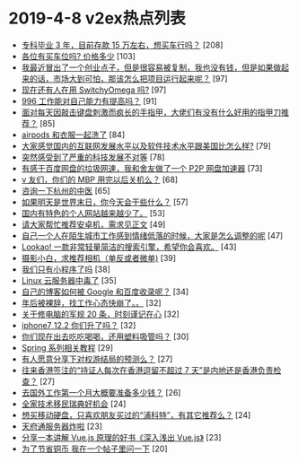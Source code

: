 # 2019-4-8 v2ex热点列表

+ [专科毕业 3 年，目前存款 15 万左右，想买车行吗？](https://www.v2ex.com/t/552835#reply208) [208]
+ [各位有买车位吗? 价格多少](https://www.v2ex.com/t/552823#reply103) [103]
+ [我最近冒出了一个创业点子，但是很容易被复制，我也没有钱，但是如果做起来的话，市场大到可怕，那该怎么把项目运行起来呢？](https://www.v2ex.com/t/553014#reply97) [97]
+ [现在还有人在用 SwitchyOmega 吗?](https://www.v2ex.com/t/552827#reply97) [97]
+ [996 工作能对自己能力有提高吗？](https://www.v2ex.com/t/552837#reply91) [91]
+ [面对每天因敲击键盘刺激而疯长的手指甲，大佬们有没有什么好用的指甲刀推荐？](https://www.v2ex.com/t/552931#reply85) [85]
+ [airpods 和衣服一起洗了](https://www.v2ex.com/t/552821#reply84) [84]
+ [大家感觉国内的互联网发展水平以及软件技术水平跟美国比怎么样?](https://www.v2ex.com/t/552910#reply79) [79]
+ [突然感受到了严重的科技发展不对等](https://www.v2ex.com/t/552851#reply78) [78]
+ [有感于百度网盘的垃圾网速，我和舍友做了一个 P2P 网盘加速器](https://www.v2ex.com/t/552955#reply73) [73]
+ [v 友们，你们的 MBP 用完以后关机么？](https://www.v2ex.com/t/552859#reply68) [68]
+ [咨询一下杭州的中医](https://www.v2ex.com/t/552915#reply65) [65]
+ [如果明天是世界末日，你今天会干些什么？](https://www.v2ex.com/t/552868#reply57) [57]
+ [国内有特色的个人网站越来越少了。](https://www.v2ex.com/t/552934#reply53) [53]
+ [请大家帮忙推荐安卓机，需求见正文](https://www.v2ex.com/t/552914#reply49) [49]
+ [自己一个人在陌生城市工作感到情绪低落的时候，大家是怎么调整的呢](https://www.v2ex.com/t/553015#reply47) [47]
+ [Lookao! 一款非常轻量简洁的搜索引擎，希望你会喜欢。](https://www.v2ex.com/t/552904#reply43) [43]
+ [摄影小白，求推荐相机（单反或者微单)](https://www.v2ex.com/t/552963#reply39) [39]
+ [我们只有小程序了吗](https://www.v2ex.com/t/552856#reply38) [38]
+ [Linux 云服务器中毒了](https://www.v2ex.com/t/552923#reply35) [35]
+ [自己的博客如何被 Google 和百度收录呢？](https://www.v2ex.com/t/552965#reply34) [34]
+ [年后被裸辞，找工作心态快崩了。。](https://www.v2ex.com/t/552961#reply32) [32]
+ [关于修电脑的军规 20 条，时刻谨记在心](https://www.v2ex.com/t/553034#reply32) [32]
+ [iphone7 12.2 你们升了吗？](https://www.v2ex.com/t/552907#reply32) [32]
+ [你们现在出去吃吃喝喝，还用塑料吸管吗？](https://www.v2ex.com/t/552929#reply30) [30]
+ [Spring 系列相关教程](https://www.v2ex.com/t/552831#reply29) [29]
+ [有人愿意分享下对权游结局的预测么？](https://www.v2ex.com/t/552974#reply27) [27]
+ [往来香港签注的“持证人每次在香港逗留不超过 7 天”是内地还是香港负责检查？](https://www.v2ex.com/t/552980#reply27) [27]
+ [去国外工作第一个月大概要准备多少钱？](https://www.v2ex.com/t/552886#reply26) [26]
+ [全家技术移民瑞典好机会](https://www.v2ex.com/t/553058#reply24) [24]
+ [想买移动硬盘，只喜欢朋友买过的“浦科特”，有其它推荐么？](https://www.v2ex.com/t/552826#reply24) [24]
+ [天府通服务器炸啦](https://www.v2ex.com/t/552836#reply23) [23]
+ [分享一本讲解 Vue.js 原理的好书《深入浅出 Vue.js》](https://www.v2ex.com/t/552946#reply23) [23]
+ [为了节省铜币 我在一个帖子里问一下](https://www.v2ex.com/t/553016#reply20) [20]
